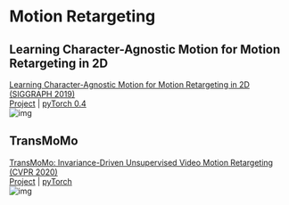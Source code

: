 # Motion Retargeting

## Learning Character-Agnostic Motion for Motion Retargeting in 2D
[Learning Character-Agnostic Motion for Motion Retargeting in 2D (SIGGRAPH 2019)](https://arxiv.org/abs/1905.01680)  
[Project](https://motionretargeting2d.github.io/) | [pyTorch 0.4](https://github.com/ChrisWu1997/2D-Motion-Retargeting)  
![img](https://motionretargeting2d.github.io/images/3_sources_decomposition.gif)

<!--
## Everybody dance now
[Everybody dance now (ICCV 2019)](https://arxiv.org/pdf/1808.07371.pdf)  
[Project](https://carolineec.github.io/everybody_dance_now/)  
[!img](https://carolineec.github.io/everybody_dance_now/images/iccvposter_teaser.jpeg)
Is the model specified for single target(person) only?
Code not available for public use
-->

## TransMoMo
[TransMoMo: Invariance-Driven Unsupervised Video Motion Retargeting (CVPR 2020)](https://openaccess.thecvf.com/content_CVPR_2020/papers/Yang_TransMoMo_Invariance-Driven_Unsupervised_Video_Motion_Retargeting_CVPR_2020_paper.pdf)  
[Project](https://yzhq97.github.io/transmomo/) | [pyTorch](https://github.com/yzhq97/transmomo.pytorch)  
![img](https://yzhq97.github.io/assets/transmomo/framework.png)
